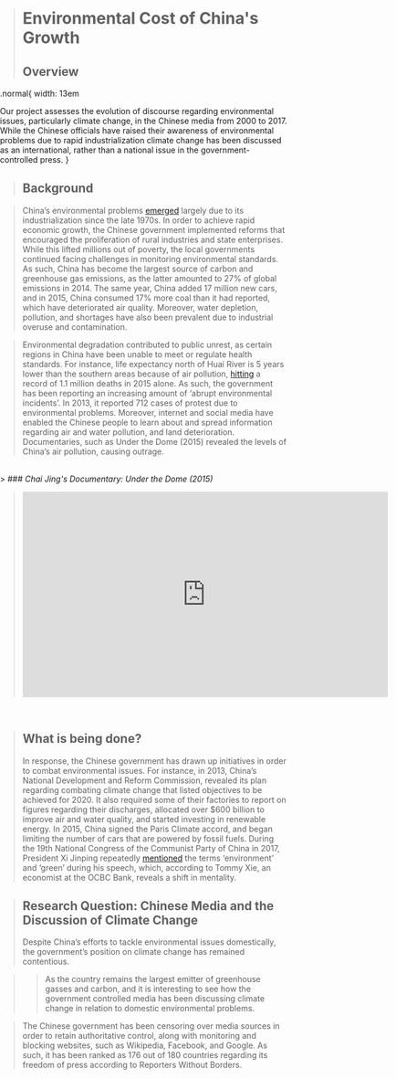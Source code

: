 <title>Example</title>
<style>
body {
    margin:0;
    padding:0;
    background-image:url("/china-environment/assets/images/Factory.pdf"); 
    background-repeat: no-repeat;
    webkit-background-size: cover;
    moz-background-size: cover;
    o-background-size: cover;
    background-size: cover;
    }
    
</style>

> # Environmental Cost of China's Growth
> ## Overview 


.normal{
width: 13em

Our project assesses the evolution of discourse regarding environmental issues, particularly climate change, in the Chinese media from 2000 to 2017. While the Chinese officials have raised their awareness of environmental problems due to rapid industrialization climate change has been discussed as an international, rather than a national issue in the government-controlled press.
}

> ## Background 

> China’s environmental problems [emerged](https://www.cfr.org/backgrounder/chinas-environmental-crisis/) largely due to its industrialization since the late 1970s. In order to achieve rapid economic growth, the Chinese government implemented reforms that encouraged the proliferation of rural industries and state enterprises. While this lifted millions out of poverty, the local governments continued facing challenges in monitoring environmental standards. As such, China has become the largest source of carbon and greenhouse gas emissions, as the latter amounted to 27% of global emissions in 2014. The same year, China added 17 million new cars, and in 2015, China consumed 17% more coal than it had reported, which have deteriorated air quality. Moreover, water depletion, pollution, and shortages have also been prevalent due to industrial overuse and contamination. 

> Environmental degradation contributed to public unrest, as certain regions in China have been unable to meet or regulate health standards. For instance, life expectancy north of Huai River is 5 years lower than the southern areas because of air pollution, [hitting](http://money.cnn.com/2017/11/27/news/economy/china-crackdown-pollution-economy/index.html) a record of 1.1 million deaths in 2015 alone. As such, the government has been reporting an increasing amount of ‘abrupt environmental incidents’. In 2013, it reported 712 cases of protest due to environmental problems. Moreover, internet and social media have enabled the Chinese people to learn about and spread information regarding air and water pollution, and land deterioration. Documentaries, such as Under the Dome (2015) revealed the levels of China’s air pollution, causing outrage. 
<br>
> ### <i>Chai Jing's Documentary: Under the Dome (2015)</i>

> <iframe width="640" height="360" src="https://www.youtube.com/embed/V5bHb3ljjbc" frameborder="0" gesture="media" allowfullscreen></iframe>

<br>

> ## What is being done? 
> In response, the Chinese government has drawn up initiatives in order to combat environmental issues.  For instance, in 2013, China’s National Development and Reform Commission, revealed its plan regarding combating climate change that listed objectives to be achieved for 2020. It also required some of their factories to report on figures regarding their discharges, allocated over $600 billion to improve air and water quality, and started investing in renewable energy. In 2015, China signed the Paris Climate accord, and began limiting the number of cars that are powered by fossil fuels. During the 19th National Congress of the Communist Party of China in 2017, President Xi Jinping repeatedly [mentioned](http://money.cnn.com/2017/11/27/news/economy/china-crackdown-pollution-economy/index.html) the terms ‘environment’ and ‘green’ during his speech, which, according to Tommy Xie, an economist at the OCBC Bank, reveals a shift in mentality. 

> ## Research Question: Chinese Media and the Discussion of Climate Change 
> Despite China’s efforts to tackle environmental issues domestically, the government’s position on climate change has remained contentious.

>> As the country remains the largest emitter of greenhouse gasses and carbon, and it is interesting to see how the government controlled media has been discussing climate change in relation to domestic environmental problems. 

> The Chinese government has been censoring over media sources in order to retain authoritative control, along with monitoring and blocking websites, such as Wikipedia, Facebook, and Google. As such, it has been ranked as 176 out of 180 countries regarding its freedom of press according to Reporters Without Borders. 


